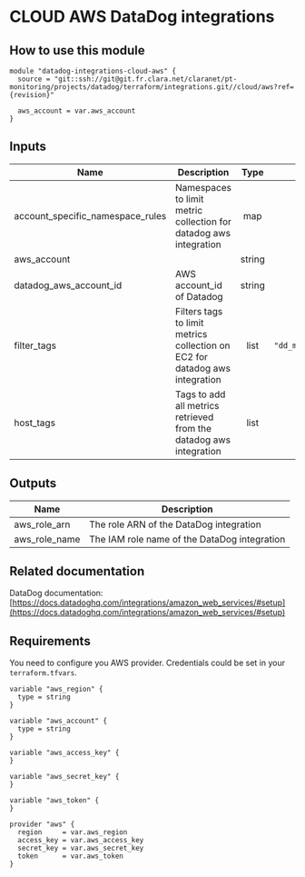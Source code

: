 # CLOUD AWS DataDog integrations

## How to use this module

```
module "datadog-integrations-cloud-aws" {
  source = "git::ssh://git@git.fr.clara.net/claranet/pt-monitoring/projects/datadog/terraform/integrations.git//cloud/aws?ref={revision}"

  aws_account = var.aws_account
}

```

## Inputs

| Name | Description | Type | Default | Required |
|------|-------------|:----:|:-----:|:-----:|
| account\_specific\_namespace\_rules | Namespaces to limit metric collection for datadog aws integration | map | `{}` | no |
| aws\_account |  | string | n/a | yes |
| datadog\_aws\_account\_id | AWS account_id of Datadog | string | `"464622532012"` | no |
| filter\_tags | Filters tags to limit metrics collection on EC2 for datadog aws integration | list | `[ "dd_monitoring:enabled" ]` | no |
| host\_tags | Tags to add all metrics retrieved from the datadog aws integration | list | `[]` | no |

## Outputs

| Name | Description |
|------|-------------|
| aws\_role\_arn | The role ARN of the DataDog integration |
| aws\_role\_name | The IAM role name of the DataDog integration |

## Related documentation

DataDog documentation: [https://docs.datadoghq.com/integrations/amazon_web_services/#setup](https://docs.datadoghq.com/integrations/amazon_web_services/#setup)

## Requirements

You need to configure you AWS provider.
Credentials could be set in your `terraform.tfvars`.

```
variable "aws_region" {
  type = string
}

variable "aws_account" {
  type = string
}

variable "aws_access_key" {
}

variable "aws_secret_key" {
}

variable "aws_token" {
}

provider "aws" {
  region     = var.aws_region
  access_key = var.aws_access_key
  secret_key = var.aws_secret_key
  token      = var.aws_token
}

```

